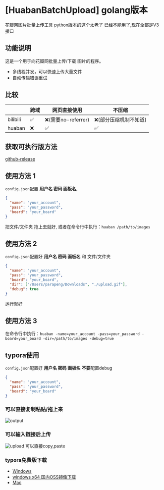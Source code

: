 # [HuabanBatchUpload] golang版本
花瓣网图片批量上传工具
[python版本的](https://github.com/Pingze-github/HuabanBatchUpload)这个太老了 已经不能用了,现在全部是V3接口
## 功能说明
这是一个用于向花瓣网批量上传/下载 图片的程序。
+ 多线程并发，可以快速上传大量文件
+ 自动传输错误重试
## 比较
|          | 跨域 | 网页直接使用 | 不压缩          |
|----------|---|--------|--------------|
| bilibili | ✅ | ❌(需要no-referrer)  | ❌(部分压缩机制不知道) |
| huaban   | ❌ | ✅      | ✅            |
## 获取可执行版方法
[github-release](https://github.com/pzx21521/HuabanBatchUpload/releases)

## 使用方法 1
`config.json`配置 **用户名 密码 画板名**,

```json
{
  "name": "your_account",
  "pass": "your_password",
  "board": "your_board"
}
```
把文件/文件夹 拖上去就好, 或者在命令行中执行：`huaban /path/to/images`
## 使用方法 2
`config.json`配置好 **用户名 密码 画板名** 和 文件/文件夹
```json
{
  "name": "your_account",
  "pass": "your_password",
  "board": "your_board",
  "dir": ["/Users/parapeng/Downloads", "./upload.gif"],
  "debug": true
}
```
运行就好

## 使用方法 3
在命令行中执行：`huaban -name=your_account -pass=your_password -board=your_board -dir=/path/to/images -debug=true`

## typora使用
`config.json`配置好 **用户名 密码 画板名** **不要**配置debug
```json
{
  "name": "your_account",
  "pass": "your_password",
  "board": "your_board"
}
```
### 可以直接复制粘贴/拖上来

![output](https://gd-hbimg.huaban.com/4daf131b1bc3197a1f4a5c8e6eb6b0c2d3963f0b5c7c0-2e022K)

### 可以输入链接后上传

![upload](https://gd-hbimg.huaban.com/e5c68d00cad1add003e94fbc42426100403f3e6f1187a7-dJC6l9)
可以直接copy,paste

### typora免费版下载
- [Windows](https://typora.io/windows/dev_release.html)
- [windows x64 国内OSS镜像下载](https://jiali0126.oss-cn-shenzhen.aliyuncs.com/typora/typora-update-x64-1117.exe)
- [Mac](https://typora.io/dev_release.html)

